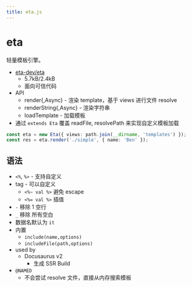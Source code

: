 ```yaml
---
title: eta.js
---
```


# eta

轻量模板引擎。

- [eta-dev/eta](https://github.com/eta-dev/eta)
  - 5.7kB/2.4kB
  - 面向可信代码
- API
  - render{,Async} - 渲染 template，基于 views 进行文件 resolve
  - renderString{,Async} - 渲染字符串
  - loadTemplate - 加载模板
- 通过 `extends Eta` 覆盖 readFile, resolvePath 来实现自定义模板加载

```ts
const eta = new Eta({ views: path.join(__dirname, 'templates') });
const res = eta.render('./simple', { name: 'Ben' });
```

## 语法

- `<%`, `%>` - 支持自定义
- tag - 可以自定义
  - `<%~ val %>` 避免 escape
  - `<%= val %>` 插值
- `-` 移除 1 空行
- `_` 移除 所有空白
- 数据名默认为 `it`
- 内置
  - `include(name,options)`
  - `includeFile(path,options)`
- used by
  - Docusaurus v2
    - 生成 SSR Build
- `@NAMED`
  - 不会尝试 resolve 文件，直接从内存搜索模板
